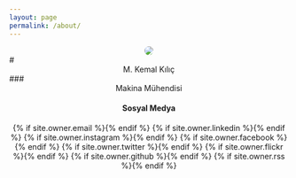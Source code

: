 ```yaml
---
layout: page
permalink: /about/
---
```


<center><img style="border-radius: 80px; max-width: 160px;max-height: 160px;" src="{{ site.avatar }}"></center>
# <center>M. Kemal Kılıç</center>
### <center>Makina Mühendisi</center>

#### <center>Sosyal Medya</center>

<center><span class="social_icons">
{% if site.owner.email %}<a href="mailto:{{ site.owner.email }}"><i class="fa fa-envelope fa-3x" aria-hidden="true"></i></a>{% endif %}
{% if site.owner.linkedin %}<a href="https://www.linkedin.com/in/{{ site.owner.linkedin }}"><i class="fa fa-linkedin-square fa-3x" aria-hidden="true"></i></a>{% endif %}
{% if site.owner.instagram %}<a href="https://instagram.com/{{ site.owner.instagram }}"><i class="fa fa-instagram fa-3x" aria-hidden="true"></i></a>{% endif %}
{% if site.owner.facebook %}<a href="https://www.facebook.com/{{ site.owner.facebook }}"><i class="fa fa-facebook-official fa-3x" aria-hidden="true"></i></a>{% endif %}
{% if site.owner.twitter %}<a href="https://www.twitter.com/{{ site.owner.twitter }}"><i class="fa fa-twitter-square fa-3x" aria-hidden="true"></i></a>{% endif %}
{% if site.owner.flickr %}<a href="https://www.flickr.com/{{ site.owner.flickr }}"><i class="fa fa-flickr fa-3x" aria-hidden="true"></i></a>{% endif %}
{% if site.owner.github %}<a href="https://github.com/{{ site.owner.github }}"><i class="fa fa-github fa-3x" aria-hidden="true"></i></a>{% endif %}
{% if site.owner.rss %}<a href="{{ site.baseurl }}/feed.xml"><i class="fa fa-rss-square fa-3x" aria-hidden="true"></i></a>{% endif %}
</span></center>